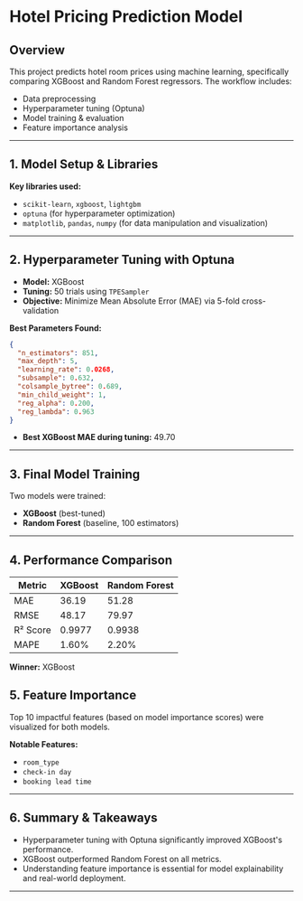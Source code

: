 # Hotel Pricing Prediction Model

## Overview

This project predicts hotel room prices using machine learning, specifically comparing XGBoost and Random Forest regressors. The workflow includes:

- Data preprocessing
- Hyperparameter tuning (Optuna)
- Model training & evaluation
- Feature importance analysis

---

## 1. Model Setup & Libraries

**Key libraries used:**

- `scikit-learn`, `xgboost`, `lightgbm`
- `optuna` (for hyperparameter optimization)
- `matplotlib`, `pandas`, `numpy` (for data manipulation and visualization)

---

## 2. Hyperparameter Tuning with Optuna

- **Model:** XGBoost
- **Tuning:** 50 trials using `TPESampler`
- **Objective:** Minimize Mean Absolute Error (MAE) via 5-fold cross-validation

**Best Parameters Found:**
```json
{
  "n_estimators": 851,
  "max_depth": 5,
  "learning_rate": 0.0268,
  "subsample": 0.632,
  "colsample_bytree": 0.689,
  "min_child_weight": 1,
  "reg_alpha": 0.200,
  "reg_lambda": 0.963
}
```
- **Best XGBoost MAE during tuning:** 49.70

---

## 3. Final Model Training

Two models were trained:

- **XGBoost** (best-tuned)
- **Random Forest** (baseline, 100 estimators)

---

## 4. Performance Comparison

| Metric   | XGBoost | Random Forest |
|----------|---------|--------------|
| MAE      | 36.19   | 51.28        |
| RMSE     | 48.17   | 79.97        |
| R² Score | 0.9977  | 0.9938       |
| MAPE     | 1.60%   | 2.20%        |

**Winner:** XGBoost

## 5. Feature Importance

Top 10 impactful features (based on model importance scores) were visualized for both models.

**Notable Features:**

- `room_type`
- `check-in day`
- `booking lead time`

---

## 6. Summary & Takeaways

- Hyperparameter tuning with Optuna significantly improved XGBoost's performance.
- XGBoost outperformed Random Forest on all metrics.
- Understanding feature importance is essential for model explainability and real-world deployment.

---
